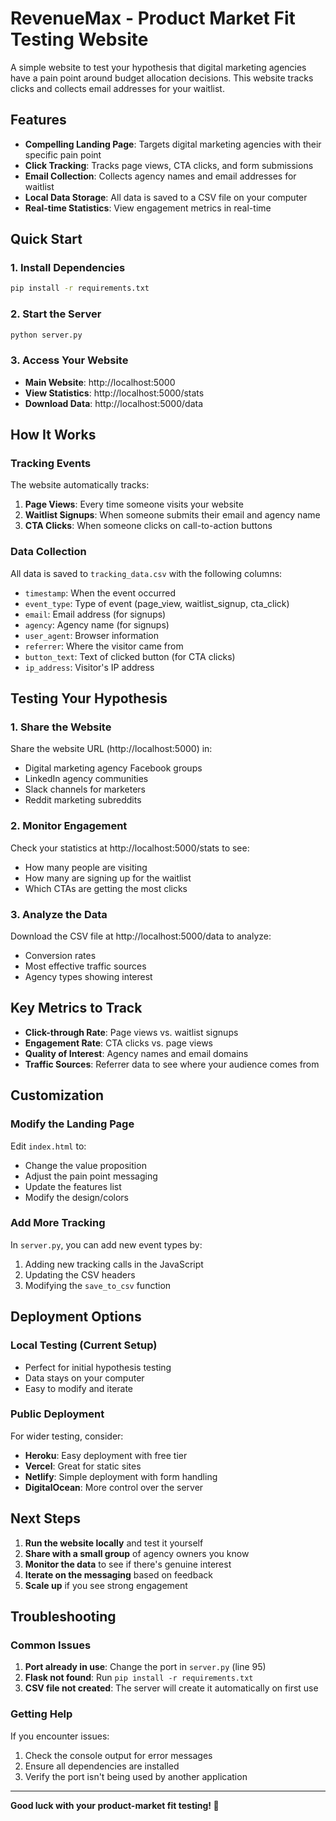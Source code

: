 # RevenueMax - Product Market Fit Testing Website

A simple website to test your hypothesis that digital marketing agencies have a pain point around budget allocation decisions. This website tracks clicks and collects email addresses for your waitlist.

## Features

- **Compelling Landing Page**: Targets digital marketing agencies with their specific pain point
- **Click Tracking**: Tracks page views, CTA clicks, and form submissions
- **Email Collection**: Collects agency names and email addresses for waitlist
- **Local Data Storage**: All data is saved to a CSV file on your computer
- **Real-time Statistics**: View engagement metrics in real-time

## Quick Start

### 1. Install Dependencies

```bash
pip install -r requirements.txt
```

### 2. Start the Server

```bash
python server.py
```

### 3. Access Your Website

- **Main Website**: http://localhost:5000
- **View Statistics**: http://localhost:5000/stats
- **Download Data**: http://localhost:5000/data

## How It Works

### Tracking Events

The website automatically tracks:

1. **Page Views**: Every time someone visits your website
2. **Waitlist Signups**: When someone submits their email and agency name
3. **CTA Clicks**: When someone clicks on call-to-action buttons

### Data Collection

All data is saved to `tracking_data.csv` with the following columns:

- `timestamp`: When the event occurred
- `event_type`: Type of event (page_view, waitlist_signup, cta_click)
- `email`: Email address (for signups)
- `agency`: Agency name (for signups)
- `user_agent`: Browser information
- `referrer`: Where the visitor came from
- `button_text`: Text of clicked button (for CTA clicks)
- `ip_address`: Visitor's IP address

## Testing Your Hypothesis

### 1. Share the Website

Share the website URL (http://localhost:5000) in:
- Digital marketing agency Facebook groups
- LinkedIn agency communities
- Slack channels for marketers
- Reddit marketing subreddits

### 2. Monitor Engagement

Check your statistics at http://localhost:5000/stats to see:
- How many people are visiting
- How many are signing up for the waitlist
- Which CTAs are getting the most clicks

### 3. Analyze the Data

Download the CSV file at http://localhost:5000/data to analyze:
- Conversion rates
- Most effective traffic sources
- Agency types showing interest

## Key Metrics to Track

- **Click-through Rate**: Page views vs. waitlist signups
- **Engagement Rate**: CTA clicks vs. page views
- **Quality of Interest**: Agency names and email domains
- **Traffic Sources**: Referrer data to see where your audience comes from

## Customization

### Modify the Landing Page

Edit `index.html` to:
- Change the value proposition
- Adjust the pain point messaging
- Update the features list
- Modify the design/colors

### Add More Tracking

In `server.py`, you can add new event types by:
1. Adding new tracking calls in the JavaScript
2. Updating the CSV headers
3. Modifying the `save_to_csv` function

## Deployment Options

### Local Testing (Current Setup)
- Perfect for initial hypothesis testing
- Data stays on your computer
- Easy to modify and iterate

### Public Deployment
For wider testing, consider:
- **Heroku**: Easy deployment with free tier
- **Vercel**: Great for static sites
- **Netlify**: Simple deployment with form handling
- **DigitalOcean**: More control over the server

## Next Steps

1. **Run the website locally** and test it yourself
2. **Share with a small group** of agency owners you know
3. **Monitor the data** to see if there's genuine interest
4. **Iterate on the messaging** based on feedback
5. **Scale up** if you see strong engagement

## Troubleshooting

### Common Issues

1. **Port already in use**: Change the port in `server.py` (line 95)
2. **Flask not found**: Run `pip install -r requirements.txt`
3. **CSV file not created**: The server will create it automatically on first use

### Getting Help

If you encounter issues:
1. Check the console output for error messages
2. Ensure all dependencies are installed
3. Verify the port isn't being used by another application

---

**Good luck with your product-market fit testing! 🚀** 